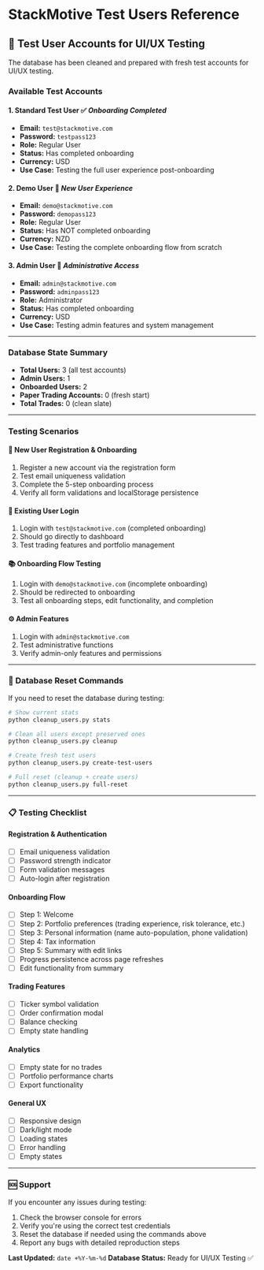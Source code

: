# StackMotive Test Users Reference

## 🧪 **Test User Accounts for UI/UX Testing**

The database has been cleaned and prepared with fresh test accounts for UI/UX testing.

### **Available Test Accounts**

#### 1. **Standard Test User** ✅ *Onboarding Completed*
- **Email:** `test@stackmotive.com`
- **Password:** `testpass123`
- **Role:** Regular User
- **Status:** Has completed onboarding
- **Currency:** USD
- **Use Case:** Testing the full user experience post-onboarding

#### 2. **Demo User** 🎯 *New User Experience*
- **Email:** `demo@stackmotive.com`
- **Password:** `demopass123`
- **Role:** Regular User
- **Status:** Has NOT completed onboarding
- **Currency:** NZD
- **Use Case:** Testing the complete onboarding flow from scratch

#### 3. **Admin User** 👑 *Administrative Access*
- **Email:** `admin@stackmotive.com`
- **Password:** `adminpass123`
- **Role:** Administrator
- **Status:** Has completed onboarding
- **Currency:** USD
- **Use Case:** Testing admin features and system management

---

### **Database State Summary**
- **Total Users:** 3 (all test accounts)
- **Admin Users:** 1
- **Onboarded Users:** 2
- **Paper Trading Accounts:** 0 (fresh start)
- **Total Trades:** 0 (clean slate)

---

### **Testing Scenarios**

#### **🚀 New User Registration & Onboarding**
1. Register a new account via the registration form
2. Test email uniqueness validation
3. Complete the 5-step onboarding process
4. Verify all form validations and localStorage persistence

#### **🔐 Existing User Login**
1. Login with `test@stackmotive.com` (completed onboarding)
2. Should go directly to dashboard
3. Test trading features and portfolio management

#### **📚 Onboarding Flow Testing**
1. Login with `demo@stackmotive.com` (incomplete onboarding)
2. Should be redirected to onboarding
3. Test all onboarding steps, edit functionality, and completion

#### **⚙️ Admin Features**
1. Login with `admin@stackmotive.com`
2. Test administrative functions
3. Verify admin-only features and permissions

---

### **🔄 Database Reset Commands**

If you need to reset the database during testing:

```bash
# Show current stats
python cleanup_users.py stats

# Clean all users except preserved ones
python cleanup_users.py cleanup

# Create fresh test users
python cleanup_users.py create-test-users

# Full reset (cleanup + create users)
python cleanup_users.py full-reset
```

---

### **📋 Testing Checklist**

#### Registration & Authentication
- [ ] Email uniqueness validation
- [ ] Password strength indicator
- [ ] Form validation messages
- [ ] Auto-login after registration

#### Onboarding Flow
- [ ] Step 1: Welcome
- [ ] Step 2: Portfolio preferences (trading experience, risk tolerance, etc.)
- [ ] Step 3: Personal information (name auto-population, phone validation)
- [ ] Step 4: Tax information
- [ ] Step 5: Summary with edit links
- [ ] Progress persistence across page refreshes
- [ ] Edit functionality from summary

#### Trading Features
- [ ] Ticker symbol validation
- [ ] Order confirmation modal
- [ ] Balance checking
- [ ] Empty state handling

#### Analytics
- [ ] Empty state for no trades
- [ ] Portfolio performance charts
- [ ] Export functionality

#### General UX
- [ ] Responsive design
- [ ] Dark/light mode
- [ ] Loading states
- [ ] Error handling
- [ ] Empty states

---

### **🆘 Support**

If you encounter any issues during testing:
1. Check the browser console for errors
2. Verify you're using the correct test credentials
3. Reset the database if needed using the commands above
4. Report any bugs with detailed reproduction steps

**Last Updated:** `date +%Y-%m-%d`
**Database Status:** Ready for UI/UX Testing ✅ 